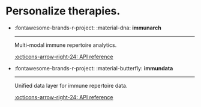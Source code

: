 # Personalize therapies.

<div class="grid cards" markdown>

-   :fontawesome-brands-r-project: :material-dna: **immunarch**

    ---

    Multi-modal immune repertoire analytics.

    [:octicons-arrow-right-24: API reference](https://immunomind.github.io/immunarch/reference)

-   :fontawesome-brands-r-project: :material-butterfly: **immundata**

    ---

    Unified data layer for immune repertoire data.

    [:octicons-arrow-right-24: API reference](https://immunomind.github.io/immundata/reference)

</div>